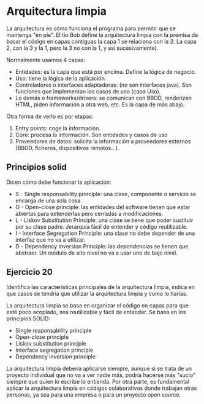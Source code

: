 # Arquitectura limpia
La arquitectura es cómo funciona el programa para permitir que se mantenga "en pie".
El tío Bob define la arquitectura limpia con la premisa de basar el código en capas contiguas 
la capa 1 se relaciona con la 2. La capa 2, con la 3 y la 1, pero la 3 no con la 1, y así sucesivamente).

Normalmente usamos 4 capas:
* Entidades: es la capa que está por encima. Define la lógica de negocio.
* Uso: tiene la lógica de la aplicación.
* Controladores o interfaces adaptadoras: (no son interfaces java). Son funciones que implementan los casos de uso (capa Uso).
* Lo demás o frameworks/drivers: se comunican con BBDD, renderizan HTML, piden información a otra web, etc. Es la capa de más abajo.

Otra forma de verlo es por etapas:
1. Entry points: coge la información.
2. Core: procesa la información. Son entidades y casos de uso
3. Proveedores de datos: solicita la información a proveedores externos (BBDD, ficheros, dispositivos remotos...).

## Principios solid
Dicen cómo debe funcionar la aplicación:
* S - Single responsability principle: una clase, componente o servicio se encarga de una sola cosa.
* O - Open-close principle: las entidades del software tienen que estar abiertas para extenderlas pero cerradas a modificaciones.
* L - Liskov Substitution Principle: una clase se tiene que poder sustituir por su clase padre. Jerarquía fácil de entender y código reutilizable.
* I - Interface Segregation Principle: una clase no debe depender de una interfaz que no va a utilizar.
* D - Dependency Inversion Principle: las dependencias se tienen que abstraer. Un módulo de alto nivel no va a usar uno de bajo nivel.

## Ejercicio 20
Identifica las características principales de la arquitectura limpia, indica en que casos se tendría que utilizar la arquitectura limpia y como lo harías.

La arquitectura limpia se basa en organizar el código en capas para que esté poco acoplado, sea reutilizable y fácil de entender. 
Se basa en los principios SOLID:
* Single responsability principle
* Open-close principle
* Liskov substitution principle
* Interface segregation principle
* Dependency inversion principle

La arquitectura limpia debería aplicarse siempre, aunque si se trata de un proyecto individual que no va a ver nadie más, podría hacerse más "sucio" siempre que
quien lo escribe lo entienda. Por otra parte, es fundamental aplicar la arquitectura limpia en códigos colaborativos donde trabajan otras personas, ya sea
para una empresa o para un proyecto open source.